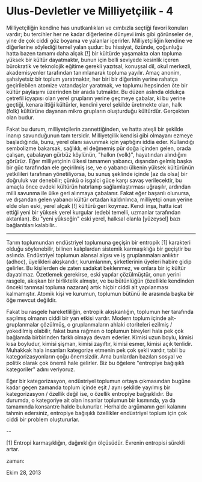 # Ulus-Devletler ve Milliyetçilik - 4
Milliyetçiliğin kendine has unutkanlıkları ve cımbızla seçtiği favori konuları vardır; bu tercihler her ne kadar diğerlerine dünyevi imis gibi görünseler de, yine de çok ciddi göz boyama ve yalanlar içerirler. Milliyetçiliğin kendine ve diğerlerine söylediği temel yalan şudur: bu hissiyat, özünde, çoğunluğu hatta bazen tamamı daha alçak [!] bir kültürde yaşamakta olan topluma yüksek bir kültür dayatmaktır, bunun için belli seviyede kesinlik içeren bürokratik ve teknolojik eğitime gerekli yazıtsal, konuşsal dil, okul merkezli, akademisyenler tarafından tanımlanarak topluma yayılır. Amaç anonim, şahsiyetsiz bir toplum yaratmaktır, her biri bir diğerinin yerine rahatça geçirilebilen atomize vatandaşlar yaratmak, ve toplumu hepsinden öte bir kültür paylaşımı üzerinden bir arada tutmaktır. Bu düzen aslında oldukça çetrefil içyapısı olan yerel grupların yerine geçmeye çabalar, ki bu yerine geçtiği, kenara ittiği kültürler, kendini yerel şekilde üretmekte olan, halk (folk) kültürüne dayanan mikro grupların oluşturduğu kültürdür. Gerçekten olan budur.

Fakat bu durum, milliyetçilerin zannettiğinden, ve hatta ateşli bir şekilde inanıp savunduğunun tam tersidir. Milliyetçilik kendisi gibi olmayanı ezmeye başladığında, bunu, yerel olanı savunmak için yaptığını iddia eder. Kullandığı sembolizme bakarsak, sağlıklı, el değmemiş pür doğa içinden gelen, orada çalışan, çabalayan gürbüz köylünün, "halkın (volk)", hayatından alındığını görürüz. Eğer milliyetçinin ülkesi tamamen yabancı, dışarıdan gelmiş başka bir güc tarafından ele geçirilmiş ise, ve o yabancı ülkenin yüksek kültürünün yetkilileri tarafınan yönetiliyorsa, bu sunuş şeklinde içinde [az da olsa] bir doğruluk var denebilir; çünkü o isgalci güce karşı savaş verilecektir, bu amaçla önce evdeki kültürün hatırlanıp sağlamlaştırması uğraşılır, ardından milli savunma ile ülke geri alınmaya çabalanır. Fakat eğer başarılı olunursa, ve dışarıdan gelen yabancı kültür ortadan kaldırılınca, milliyetçi onun yerine elde olan eski, yerel alçak [!] kültürü geri koymaz. Kendi inşa, hatta icat ettiği yeni bir yüksek yerel kurgular (edebi temelli, uzmanlar tarafından aktarılan). Bu "yeni yükseğin"   eski yerel, halksal olanla [yüzeysel] bazı bağlantıları kalabilir..

* * *

Tarım toplumundan endüstriyel toplumuna geçişin bir entropik [1] karakteri olduğu söylenebilir, bilinen kalıplardan sistemik karmaşıklığa bir geçiştir bu aslında. Endüstriyel toplumun alansal algısı ve iş gruplanmaları anlıktır (adhoc), üyelikleri akışkandır, kurumlarının, şirketlerinin üyeleri habire gidip gelirler. Bu kişilerden de zaten sadakat beklenmez, ve onlara bir iç kültür dayatılmaz. Özetlemek gerekirse, eski yapılar çözülmüştür, onun yerini rasgele, akışkan bir birliktelik almıştır, ve bu bütünlüğün (özellikle kendinden önceki tarımsal topluma nazaran) artık hiçbir ciddi alt yapılanması kalmamıştır. Atomik kişi ve kurumun, toplumun bütünü ile arasında başka bir öğe mevcut değildir.

Fakat bu rasgele hareketliliğin, entropik akışkanlığın, toplumun her tarafında saçılmış olmanın ciddi bir yan etkisi vardır. Modern toplum içinde alt-gruplanmalar çözülmüş, o gruplanmaların ahlaki otoriteleri ezilmiş / yokedilmiş olabilir, fakat buna rağmen o toplumun bireyleri hala pek çok bağlamda birbirinden farklı olmaya devam ederler. Kimisi uzun boylu, kimisi kısa boyludur, kimisi şişman, kimisi zayıftır, kimisi esmer, kimisi açık tenlidir. Muhakkak hala insanları kategorize etmenin pek çok şekli vardır, tabii bu kategorizasyonların çoğu önemsizdir. Ama bunlardan bazıları sosyal ve politik olarak çok önemli hale gelirler. Biz bu öğelere "entropiye bağışıklı kategoriler" adını veriyoruz.

Eğer bir kategorizasyon, endüstriyel toplumun ortaya çıkmasından bugüne kadar geçen zamanda toplum içinde eşit / aynı şekilde yayılmış bir kategorizasyon / özellik değil ise, o özellik entropiye bağışıklıdır. Bu durumda, o kategoriye ait olan insanlar toplumun bir kısmında, ya da tamamında konsantre halde bulunurlar. Herhalde argümanın geri kalanını tahmin edersiniz, entropiye bağışıklı özellikler endüstriyel toplum için çok ciddi bir problem oluştururlar.

--

[1] Entropi karmaşıklığın, dağınıklığın ölçüsüdür. Evrenin entropisi sürekli artar.  







zaman:

Ekim 28, 2013










